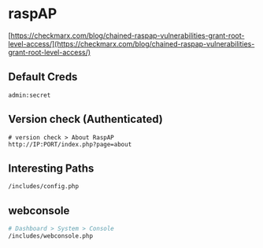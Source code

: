 # raspAP

[https://checkmarx.com/blog/chained-raspap-vulnerabilities-grant-root-level-access/](https://checkmarx.com/blog/chained-raspap-vulnerabilities-grant-root-level-access/)

## Default Creds

```
admin:secret
```

## Version check (Authenticated)

```
# version check > About RaspAP
http://IP:PORT/index.php?page=about
```

## Interesting Paths

```
/includes/config.php
```

## webconsole

```bash
# Dashboard > System > Console
/includes/webconsole.php
```

